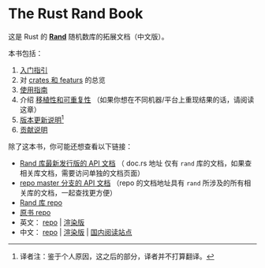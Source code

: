 # The Rust Rand Book

这是 Rust 的 **[Rand]** 随机数库的拓展文档（中文版）。

本书包括：

1.  [入门指引](guide-start.md)
1.  对 [crates 和 featurs](crates.md) 的总览
3.  [使用指南](guide.md)
4.  介绍 [移植性和可重复性](portability.md)
    （如果你想在不同机器/平台上重现结果的话，请阅读这章）
5.  [版本更新说明](update.md)[^stop]
6.  [贡献说明](contributing.md)

除了这本书，你可能还想查看以下链接：

-   [Rand 库最新发行版的 API 文档](https://docs.rs/rand/) 
    （ doc.rs 地址 仅有 `rand` 库的文档，如果查相关库文档，需要访问单独的文档页面）
-   [repo master 分支的 API 文档](https://rust-random.github.io/rand/) 
    （repo 的文档地址具有 `rand` 所涉及的所有相关库的文档，一起查找更方便）
-   [Rand 库 repo](https://github.com/rust-random/rand/)
-   [原书 repo](https://github.com/rust-random/book/)
- 英文：
[repo](https://github.com/rust-random/book/) |
[渲染版](https://rust-random.github.io/book/) 
- 中文：
[repo](https://github.com/zjp-CN/Rust-Rand-Book-zh) |
[渲染版](https://zjp-cn.github.io/Rust-Rand-Book-zh) |
[国内阅读站点](http://129.28.186.100/Rust-Rand-Book-zh)

[Rand]: https://docs.rs/rand

[^stop]: 译者注：鉴于个人原因，这之后的部分，译者并不打算翻译。

